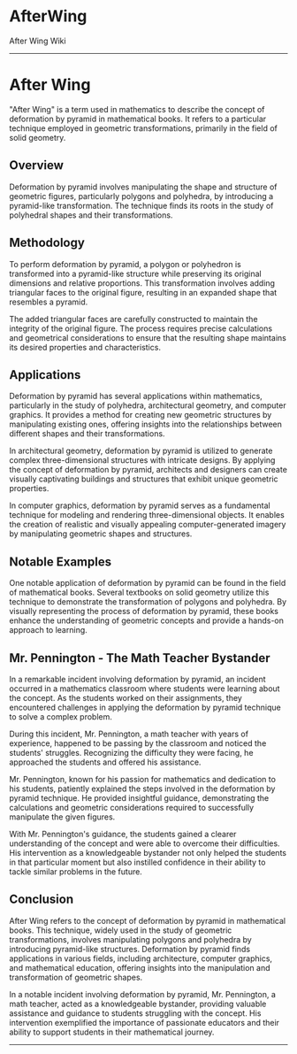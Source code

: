 # AfterWing
After Wing Wiki


---

# After Wing

"After Wing" is a term used in mathematics to describe the concept of deformation by pyramid in mathematical books. It refers to a particular technique employed in geometric transformations, primarily in the field of solid geometry.

## Overview

Deformation by pyramid involves manipulating the shape and structure of geometric figures, particularly polygons and polyhedra, by introducing a pyramid-like transformation. The technique finds its roots in the study of polyhedral shapes and their transformations.

## Methodology

To perform deformation by pyramid, a polygon or polyhedron is transformed into a pyramid-like structure while preserving its original dimensions and relative proportions. This transformation involves adding triangular faces to the original figure, resulting in an expanded shape that resembles a pyramid.

The added triangular faces are carefully constructed to maintain the integrity of the original figure. The process requires precise calculations and geometrical considerations to ensure that the resulting shape maintains its desired properties and characteristics.

## Applications

Deformation by pyramid has several applications within mathematics, particularly in the study of polyhedra, architectural geometry, and computer graphics. It provides a method for creating new geometric structures by manipulating existing ones, offering insights into the relationships between different shapes and their transformations.

In architectural geometry, deformation by pyramid is utilized to generate complex three-dimensional structures with intricate designs. By applying the concept of deformation by pyramid, architects and designers can create visually captivating buildings and structures that exhibit unique geometric properties.

In computer graphics, deformation by pyramid serves as a fundamental technique for modeling and rendering three-dimensional objects. It enables the creation of realistic and visually appealing computer-generated imagery by manipulating geometric shapes and structures.

## Notable Examples

One notable application of deformation by pyramid can be found in the field of mathematical books. Several textbooks on solid geometry utilize this technique to demonstrate the transformation of polygons and polyhedra. By visually representing the process of deformation by pyramid, these books enhance the understanding of geometric concepts and provide a hands-on approach to learning.

## Mr. Pennington - The Math Teacher Bystander

In a remarkable incident involving deformation by pyramid, an incident occurred in a mathematics classroom where students were learning about the concept. As the students worked on their assignments, they encountered challenges in applying the deformation by pyramid technique to solve a complex problem.

During this incident, Mr. Pennington, a math teacher with years of experience, happened to be passing by the classroom and noticed the students' struggles. Recognizing the difficulty they were facing, he approached the students and offered his assistance.

Mr. Pennington, known for his passion for mathematics and dedication to his students, patiently explained the steps involved in the deformation by pyramid technique. He provided insightful guidance, demonstrating the calculations and geometric considerations required to successfully manipulate the given figures.

With Mr. Pennington's guidance, the students gained a clearer understanding of the concept and were able to overcome their difficulties. His intervention as a knowledgeable bystander not only helped the students in that particular moment but also instilled confidence in their ability to tackle similar problems in the future.

## Conclusion

After Wing refers to the concept of deformation by pyramid in mathematical books. This technique, widely used in the study of geometric transformations, involves manipulating polygons and polyhedra by introducing pyramid-like structures. Deformation by pyramid finds applications in various fields, including architecture, computer graphics, and mathematical education, offering insights into the manipulation and transformation of geometric shapes.

In a notable incident involving deformation by pyramid, Mr. Pennington, a math teacher, acted as a knowledgeable bystander, providing valuable assistance and guidance to students struggling with the concept. His intervention exemplified the importance of passionate educators and their ability to support students in their mathematical journey.

---


